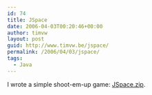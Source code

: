 ```yaml
---
id: 74
title: JSpace
date: 2006-04-03T00:20:46+00:00
author: timvw
layout: post
guid: http://www.timvw.be/jspace/
permalink: /2006/04/03/jspace/
tags:
  - Java
---
```

I wrote a simple shoot-em-up game: [JSpace.zip](http://www.timvw.be/wp-content/code/java/JSpace.zip).
